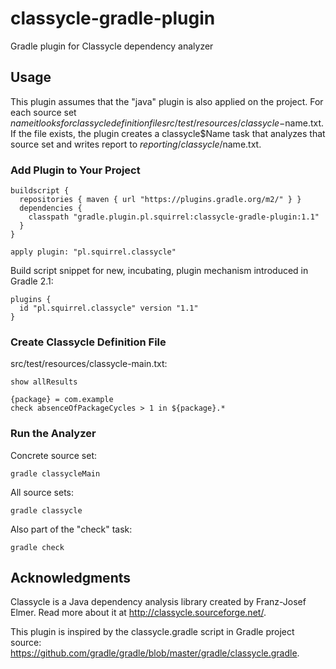 # classycle-gradle-plugin
Gradle plugin for Classycle dependency analyzer

## Usage

This plugin assumes that the "java" plugin is also applied on the project. For 
each source set $name it looks for classycle definition file
src/test/resources/classycle-$name.txt. If the file exists, the plugin creates
a classycle$Name task that analyzes that source set and writes report to
$reporting/classycle/$name.txt.

### Add Plugin to Your Project

```
buildscript {
  repositories { maven { url "https://plugins.gradle.org/m2/" } }
  dependencies {
    classpath "gradle.plugin.pl.squirrel:classycle-gradle-plugin:1.1"
  }
}

apply plugin: "pl.squirrel.classycle"
```

Build script snippet for new, incubating, plugin mechanism introduced in 
Gradle 2.1:

```
plugins {
  id "pl.squirrel.classycle" version "1.1"
}
```

### Create Classycle Definition File

src/test/resources/classycle-main.txt:

```
show allResults

{package} = com.example
check absenceOfPackageCycles > 1 in ${package}.*
```

### Run the Analyzer

Concrete source set:
```
gradle classycleMain
```

All source sets:
```
gradle classycle
```

Also part of the "check" task:
```
gradle check
```

## Acknowledgments

Classycle is a Java dependency analysis library created by Franz-Josef Elmer. 
Read more about it at http://classycle.sourceforge.net/.

This plugin is inspired by the classycle.gradle script in Gradle project source:
https://github.com/gradle/gradle/blob/master/gradle/classycle.gradle.
